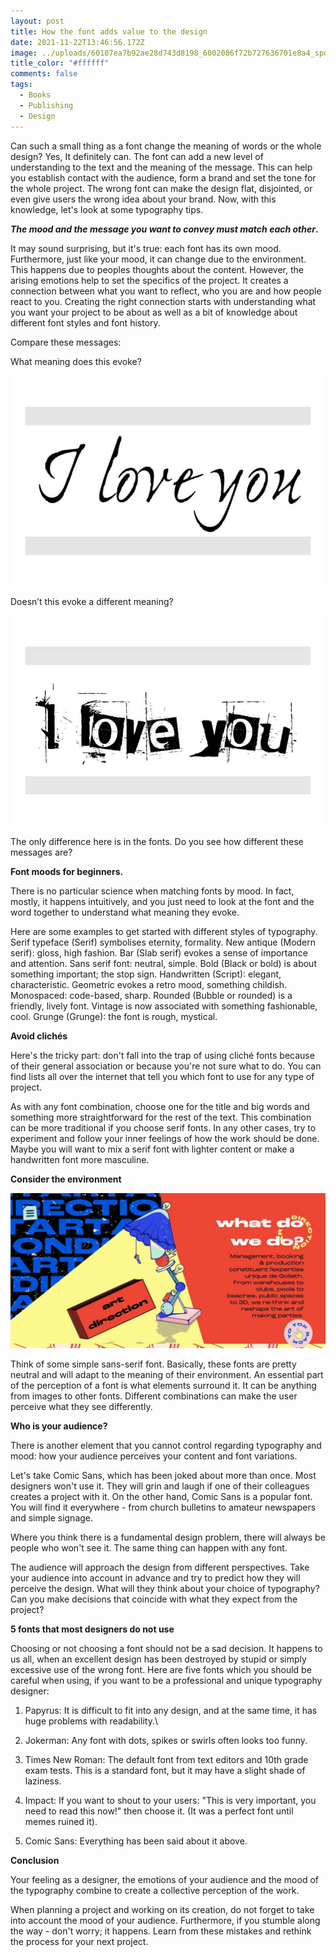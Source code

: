 ```yaml
---
layout: post
title: How the font adds value to the design
date: 2021-11-22T13:46:56.172Z
image: ../uploads/60107ea7b92ae28d743d8198_6002086f72b727636701e8a4_spotify-carnival-promotion.jpeg
title_color: "#ffffff"
comments: false
tags:
  - Books
  - Publishing
  - Design
---
```

Can such a small thing as a font change the meaning of words or the whole design? Yes, It definitely can. The font can add a new level of understanding to the text and the meaning of the message. This can help you establish contact with the audience, form a brand and set the tone for the whole project. The wrong font can make the design flat, disjointed, or even give users the wrong idea about your brand. Now, with this knowledge, let's look at some typography tips.

***The mood and the message you want to convey must match each other*.**

It may sound surprising, but it's true: each font has its own mood. Furthermore, just like your mood, it can change due to the environment. This happens due to peoples thoughts about the content. However, the arising emotions help to set the specifics of the project. It creates a connection between what you want to reflect, who you are and how people react to you. Creating the right connection starts with understanding what you want your project to be about as well as a bit of knowledge about different font styles and font history.

Compare these messages:

What meaning does this evoke?

![](../uploads/ihavorhhcrk.jpg)

Doesn’t this evoke a different meaning?



![](../uploads/09uqir9ohmi.jpg)

The only difference here is in the fonts. Do you see how different these messages are?

**Font moods for beginners.**

There is no particular science when matching fonts by mood. In fact, mostly, it happens intuitively, and you just need to look at the font and the word together to understand what meaning they evoke.

Here are some examples to get started with different styles of typography. Serif typeface (Serif) symbolises eternity, formality. New antique (Modern serif): gloss, high fashion. Bar (Slab serif) evokes a sense of importance and attention. Sans serif font: neutral, simple. Bold (Black or bold) is about something important; the stop sign. Handwritten (Script): elegant, characteristic. Geometric evokes a retro mood, something childish. Monospaced: code-based, sharp. Rounded (Bubble or rounded) is a friendly, lively font. Vintage is now associated with something fashionable, cool. Grunge (Grunge): the font is rough, mystical.



**Avoid clichés**

Here's the tricky part: don't fall into the trap of using cliché fonts because of their general association or because you're not sure what to do. You can find lists all over the internet that tell you which font to use for any type of project.

As with any font combination, choose one for the title and big words and something more straightforward for the rest of the text. This combination can be more traditional if you choose serif fonts. In any other cases, try to experiment and follow your inner feelings of how the work should be done. Maybe you will want to mix a serif font with lighter content or make a handwritten font more masculine. 



**Consider the environment**

![](../uploads/60107ea7b92ae26f123d8197_6002086f72b72746fc01e8a5_goliath-entertainment-fonts.jpeg)

Think of some simple sans-serif font. Basically, these fonts are pretty neutral and will adapt to the meaning of their environment. An essential part of the perception of a font is what elements surround it. It can be anything from images to other fonts. Different combinations can make the user perceive what they see differently.



**Who is your audience?**

There is another element that you cannot control regarding typography and mood: how your audience perceives your content and font variations.

Let's take Comic Sans, which has been joked about more than once. Most designers won't use it. They will grin and laugh if one of their colleagues creates a project with it. On the other hand, Comic Sans is a popular font. You will find it everywhere - from church bulletins to amateur newspapers and simple signage.

Where you think there is a fundamental design problem, there will always be people who won't see it. The same thing can happen with any font.

The audience will approach the design from different perspectives. Take your audience into account in advance and try to predict how they will perceive the design. What will they think about your choice of typography? Can you make decisions that coincide with what they expect from the project?



**5 fonts that most designers do not use**

Choosing or not choosing a font should not be a sad decision. It happens to us all, when an excellent design has been destroyed by stupid or simply excessive use of the wrong font. Here are five fonts which you should be careful when using, if you want to be a professional and unique typography designer:

1. Papyrus: It is difficult to fit into any design, and at the same time, it has huge problems with readability.\
2. Jokerman: Any font with dots, spikes or swirls often looks too funny.

3. Times New Roman: The default font from text editors and 10th grade exam tests. This is a standard font, but it may have a slight shade of laziness.

4. Impact: If you want to shout to your users: "This is very important, you need to read this now!" then choose it. (It was a perfect font until memes ruined it).

5. Comic Sans: Everything has been said about it above.



**Conclusion**

Your feeling as a designer, the emotions of your audience and the mood of the typography combine to create a collective perception of the work.

When planning a project and working on its creation, do not forget to take into account the mood of your audience. Furthermore, if you stumble along the way - don't worry; it happens. Learn from these mistakes and rethink the process for your next project.